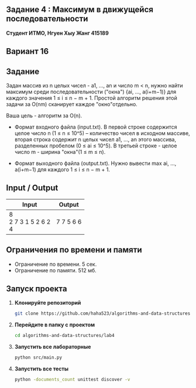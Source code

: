 ## Задание 4 : Максимум в движущейся последовательности
 

**Студент ИТМО,  Нгуен Хыу Жанг  415189**  

## Вариант 16

## Задание

Задан массив из n целых чисел - a1, ..., an и число m < n, нужно найти максимум среди последовательности ("окна") {ai, ..., a(i+m−1)} для каждого значения
1 ≤ i ≤ n − m + 1. Простой алгоритм решения этой задачи за O(nm) сканирует каждое "окно"отдельно.

Ваша цель - алгоритм за O(n).

- Формат входного файла (input.txt). В первой строке содержится целое число n (1 ≤ n ≤ 10^5) – количество чисел в исходном массиве, вторая строка
содержит n целых чисел a1, ..., an этого массива, разделенных пробелом (0 ≤ ai ≤ 10^5). В третьей строке - целое число m - ширина "окна"(1 ≤ m ≤ n).

- Формат выходного файла (output.txt). Нужно вывести max ai, ..., a(i+m−1) для каждого 1 ≤ i ≤ n − m + 1.

  
## Input / Output 

| Input                                         | Output                               |   
|-----------------------------------------------|--------------------------------------|
| 8<br/>2 7 3 1 5 2 6 2<br/>4                   | 7 7 5 6 6                            |



## Ограничения по времени и памяти

- Ограничение по времени. 5 сек.
- Ограничение по памяти. 512 мб.


## Запуск проекта
1. **Клонируйте репозиторий**
   ```bash
   git clone https://github.com/haha523/algorithms-and-data-structures.git
   ```
2. **Перейдите в папку с проектом**
   ```bash
   cd algorithms-and-data-structures/lab4
   ```
3. **Запустить все лабораторные**
    ```bash
   python src/main.py
   ```
4. **Запустить все тесты**
    ```bash
   python -documents_count unittest discover -v
   ```

